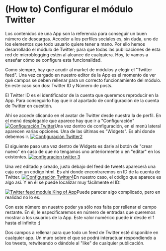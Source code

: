 # **(How to) Configurar el módulo Twitter**

Los contenidos de una App son la referencia para conseguir un buen número de descargas. Acceder a los perfiles sociales es, sin duda, uno de los elementos que todo usuario quiere tener a mano. Por ello hemos desarrollado el módulo de Twitter; para que todas las publicaciones de esta red de microblogging estén al alcance de cualquiera. Hoy, te vamos a enseñar cómo se configura esta funcionalidad.

Como siempre, hay que acudir al market de módulos y elegir el "Twitter feed". Una vez cargado en nuestro editor de la App es el momento de ver qué campos se deben rellenar para un correcto funcionamiento del módulo. En este caso son dos: Twitter ID y Número de posts.

El Twitter ID es el identificador de la cuenta que queremos reproducir en la App. Para conseguirlo hay que ir al apartado de configuración de la cuenta de Twitter en cuestión.

Ahí se accede clicando en el avatar de Twitter desde nuestra la de perfil. En el menú desplegable que aparece hay que ir a "Configuración" [![Configuración Twitter](http://kingofapp.es/wp-content/uploads/2015/12/Configuración-Twitter-30ř.png)](http://kingofapp.es/wp-content/uploads/2015/12/Configuración-Twitter.png)Una vez dentro de configuración, en el menú lateral aparecen varias opciones. Una de las últimas es "Widgets". Es ahí donde debemos ir. [![Configuración Twitter2](http://kingofapp.es/wp-content/uploads/2015/12/Configuración-Twitter2-30Ƙ.png)](http://kingofapp.es/wp-content/uploads/2015/12/Configuración-Twitter2.png)

El siguiente paso una vez dentro de Widgets es darle al botón de "crear nuevo" en caso de que no tengamos uno anteriormente o en "editar" en los existentes. [![configuracion twitter 3](http://kingofapp.es/wp-content/uploads/2015/12/configuracion-twitter-3-30ť.png)](http://kingofapp.es/wp-content/uploads/2015/12/configuracion-twitter-3.png)

Una vez editado y creado, justo debajo del feed de tweets aparecerá una caja con un código html. Es ahí donde encontraremos en ID de la cuenta de Twitter. [![Configuración Twitter4](http://kingofapp.es/wp-content/uploads/2015/12/Configuración-Twitter4-30ř.png)](http://kingofapp.es/wp-content/uploads/2015/12/Configuración-Twitter4.png)En nuestro caso, el código que aparece es algo así. Y en él se puede localizar muy fácilmente el ID:

[![Twitter feed module King of App](http://kingofapp.es/wp-content/uploads/2015/12/Twitter-feed-module-King-of-App-30ř.png)](http://kingofapp.es/wp-content/uploads/2015/12/Twitter-feed-module-King-of-App.png)Puede parecer algo complicado, pero en realidad no lo es.

Con este número en nuestro poder ya sólo nos falta por rellenar el campo restante. En él, le especificaremos en número de entradas que queremos mostrar a los usuarios de la App. Este valor numérico puede ir desde el 1 hasta el infinito ;)

Dos campos a rellenar para que todo un feed de Twitter esté disponible en cualquier app. Un muro sobre el que se podrá interactuar respondiendo a los tweets, retwiteando o dándole al "like" de cualquier publicación.
